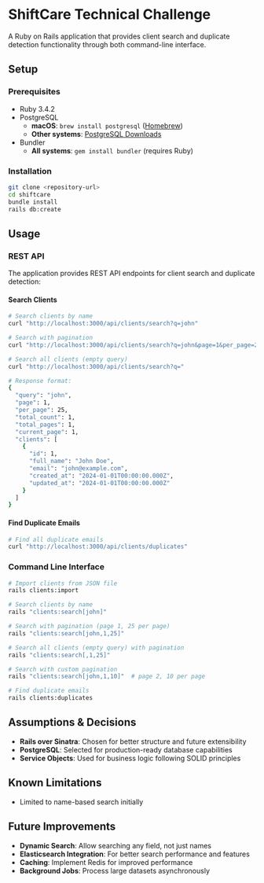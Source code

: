 # ShiftCare Technical Challenge

A Ruby on Rails application that provides client search and duplicate detection functionality through both command-line interface.

## Setup

### Prerequisites
- Ruby 3.4.2
- PostgreSQL
  - **macOS**: `brew install postgresql` ([Homebrew](https://brew.sh/))
  - **Other systems**: [PostgreSQL Downloads](https://www.postgresql.org/download/)
- Bundler
  - **All systems**: `gem install bundler` (requires Ruby)

### Installation
```bash
git clone <repository-url>
cd shiftcare
bundle install
rails db:create
```

## Usage

### REST API

The application provides REST API endpoints for client search and duplicate detection:

#### Search Clients
```bash
# Search clients by name
curl "http://localhost:3000/api/clients/search?q=john"

# Search with pagination
curl "http://localhost:3000/api/clients/search?q=john&page=1&per_page=25"

# Search all clients (empty query)
curl "http://localhost:3000/api/clients/search?q="

# Response format:
{
  "query": "john",
  "page": 1,
  "per_page": 25,
  "total_count": 1,
  "total_pages": 1,
  "current_page": 1,
  "clients": [
    {
      "id": 1,
      "full_name": "John Doe",
      "email": "john@example.com",
      "created_at": "2024-01-01T00:00:00.000Z",
      "updated_at": "2024-01-01T00:00:00.000Z"
    }
  ]
}
```

#### Find Duplicate Emails
```bash
# Find all duplicate emails
curl "http://localhost:3000/api/clients/duplicates"

```

### Command Line Interface
```bash
# Import clients from JSON file
rails clients:import

# Search clients by name
rails "clients:search[john]"

# Search with pagination (page 1, 25 per page)
rails "clients:search[john,1,25]"

# Search all clients (empty query) with pagination
rails "clients:search[,1,25]"

# Search with custom pagination
rails "clients:search[john,1,10]"  # page 2, 10 per page

# Find duplicate emails
rails clients:duplicates
```

## Assumptions & Decisions

- **Rails over Sinatra**: Chosen for better structure and future extensibility
- **PostgreSQL**: Selected for production-ready database capabilities
- **Service Objects**: Used for business logic following SOLID principles

## Known Limitations

- Limited to name-based search initially

## Future Improvements

- **Dynamic Search**: Allow searching any field, not just names
- **Elasticsearch Integration**: For better search performance and features
- **Caching**: Implement Redis for improved performance
- **Background Jobs**: Process large datasets asynchronously